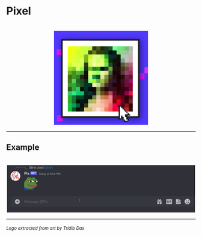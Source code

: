 # Pixel

<br>
<div align="center">
    <img style="width: 250px" src="./assets/logo.png">
</div>

<hr>

## Example 

<div align="center">
<br>
<img style="width: 500px;" src="./assets/pixel.gif">
</div>

<hr>


<small><i> Logo extracted from art by Tridib Das </i></small>
